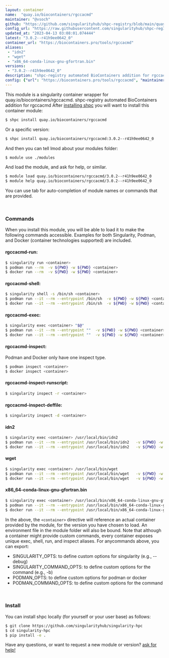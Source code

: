 ```yaml
---
layout: container
name:  "quay.io/biocontainers/rgccacmd"
maintainer: "@vsoch"
github: "https://github.com/singularityhub/shpc-registry/blob/main/quay.io/biocontainers/rgccacmd/container.yaml"
config_url: "https://raw.githubusercontent.com/singularityhub/shpc-registry/main/quay.io/biocontainers/rgccacmd/container.yaml"
updated_at: "2023-04-13 03:08:01.074444"
latest: "3.0.2--r41h9ee0642_0"
container_url: "https://biocontainers.pro/tools/rgccacmd"
aliases:
 - "idn2"
 - "wget"
 - "x86_64-conda-linux-gnu-gfortran.bin"
versions:
 - "3.0.2--r41h9ee0642_0"
description: "shpc-registry automated BioContainers addition for rgccacmd"
config: {"url": "https://biocontainers.pro/tools/rgccacmd", "maintainer": "@vsoch", "description": "shpc-registry automated BioContainers addition for rgccacmd", "latest": {"3.0.2--r41h9ee0642_0": "sha256:6e0d898b03646248d98bb981a8af5ce9c95107e4985f494e722960bf1306fb38"}, "tags": {"3.0.2--r41h9ee0642_0": "sha256:6e0d898b03646248d98bb981a8af5ce9c95107e4985f494e722960bf1306fb38"}, "docker": "quay.io/biocontainers/rgccacmd", "aliases": {"idn2": "/usr/local/bin/idn2", "wget": "/usr/local/bin/wget", "x86_64-conda-linux-gnu-gfortran.bin": "/usr/local/bin/x86_64-conda-linux-gnu-gfortran.bin"}}
---
```


This module is a singularity container wrapper for quay.io/biocontainers/rgccacmd.
shpc-registry automated BioContainers addition for rgccacmd
After [installing shpc](#install) you will want to install this container module:


```bash
$ shpc install quay.io/biocontainers/rgccacmd
```

Or a specific version:

```bash
$ shpc install quay.io/biocontainers/rgccacmd:3.0.2--r41h9ee0642_0
```

And then you can tell lmod about your modules folder:

```bash
$ module use ./modules
```

And load the module, and ask for help, or similar.

```bash
$ module load quay.io/biocontainers/rgccacmd/3.0.2--r41h9ee0642_0
$ module help quay.io/biocontainers/rgccacmd/3.0.2--r41h9ee0642_0
```

You can use tab for auto-completion of module names or commands that are provided.

<br>

### Commands

When you install this module, you will be able to load it to make the following commands accessible.
Examples for both Singularity, Podman, and Docker (container technologies supported) are included.

#### rgccacmd-run:

```bash
$ singularity run <container>
$ podman run --rm  -v ${PWD} -w ${PWD} <container>
$ docker run --rm  -v ${PWD} -w ${PWD} <container>
```

#### rgccacmd-shell:

```bash
$ singularity shell -s /bin/sh <container>
$ podman run --it --rm --entrypoint /bin/sh  -v ${PWD} -w ${PWD} <container>
$ docker run --it --rm --entrypoint /bin/sh  -v ${PWD} -w ${PWD} <container>
```

#### rgccacmd-exec:

```bash
$ singularity exec <container> "$@"
$ podman run --it --rm --entrypoint ""  -v ${PWD} -w ${PWD} <container> "$@"
$ docker run --it --rm --entrypoint ""  -v ${PWD} -w ${PWD} <container> "$@"
```

#### rgccacmd-inspect:

Podman and Docker only have one inspect type.

```bash
$ podman inspect <container>
$ docker inspect <container>
```

#### rgccacmd-inspect-runscript:

```bash
$ singularity inspect -r <container>
```

#### rgccacmd-inspect-deffile:

```bash
$ singularity inspect -d <container>
```


#### idn2

```bash
$ singularity exec <container> /usr/local/bin/idn2
$ podman run --it --rm --entrypoint /usr/local/bin/idn2   -v ${PWD} -w ${PWD} <container> -c " $@"
$ docker run --it --rm --entrypoint /usr/local/bin/idn2   -v ${PWD} -w ${PWD} <container> -c " $@"
```


#### wget

```bash
$ singularity exec <container> /usr/local/bin/wget
$ podman run --it --rm --entrypoint /usr/local/bin/wget   -v ${PWD} -w ${PWD} <container> -c " $@"
$ docker run --it --rm --entrypoint /usr/local/bin/wget   -v ${PWD} -w ${PWD} <container> -c " $@"
```


#### x86_64-conda-linux-gnu-gfortran.bin

```bash
$ singularity exec <container> /usr/local/bin/x86_64-conda-linux-gnu-gfortran.bin
$ podman run --it --rm --entrypoint /usr/local/bin/x86_64-conda-linux-gnu-gfortran.bin   -v ${PWD} -w ${PWD} <container> -c " $@"
$ docker run --it --rm --entrypoint /usr/local/bin/x86_64-conda-linux-gnu-gfortran.bin   -v ${PWD} -w ${PWD} <container> -c " $@"
```



In the above, the `<container>` directive will reference an actual container provided
by the module, for the version you have chosen to load. An environment file in the
module folder will also be bound. Note that although a container
might provide custom commands, every container exposes unique exec, shell, run, and
inspect aliases. For anycommands above, you can export:

 - SINGULARITY_OPTS: to define custom options for singularity (e.g., --debug)
 - SINGULARITY_COMMAND_OPTS: to define custom options for the command (e.g., -b)
 - PODMAN_OPTS: to define custom options for podman or docker
 - PODMAN_COMMAND_OPTS: to define custom options for the command

<br>

### Install

You can install shpc locally (for yourself or your user base) as follows:

```bash
$ git clone https://github.com/singularityhub/singularity-hpc
$ cd singularity-hpc
$ pip install -e .
```

Have any questions, or want to request a new module or version? [ask for help!](https://github.com/singularityhub/singularity-hpc/issues)